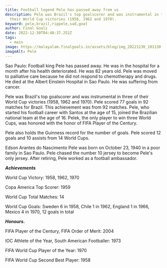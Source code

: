 ```yaml
---
title: Football legend Pele has passed away from us
description: Pele was Brazil's top goalscorer and was instrumental in three of
  their World Cup victories (1958, 1962 and 1970).
keyword: pele,brazil,rippele,sad,goat
author: Final Goals
date: 2022-12-30T04:48:37.252Z
tags:
  - main
image: https://malayalam.finalgoals.in/assets/blog/img_20221230_101130.jpg
imageAlt: Pelé
---
```

Sao Paulo: Football king Pele has passed away. He was in the hospital for a month after his health deteriorated. He was 82 years old. Pele was moved to palliative care because he did not respond to chemotherapy and drugs. He died at the Albert Einstein Hospital in Sao Paulo. He was suffering from cancer.

Pele was Brazil's top goalscorer and was instrumental in three of their World Cup victories (1958, 1962 and 1970). Pele scored 77 goals in 92 matches for Brazil. This achievement was from 92 matches.
Pele, who started his football career with Santos at the age of 15, joined the Brazilian national team at the age of 16. Pelek, the only player to win three World Cups, was honored with the honor of FIFA Player of the Century.

Pele also holds the Guinness record for the number of goals. Pele scored 12 goals and 10 assists from 14 World Cups.

Edson Arantes do Nascimento Pele was born on October 23, 1940 in a poor family in Sao Paulo. Pele chased the number 10 jersey to become Pele's only jersey. After retiring, Pele worked as a football ambassador.

***Achievements***

World Cup Victory: 1958, 1962, 1970

Copa America Top Scorer: 1959

World Cup Total Matches: 14

World Cup Goals: Sweden 6 in 1958, Chile 1 in 1962, England 1 in 1966, Mexico 4 in 1970, 12 goals in total

***Honours.***


FIFA Player of the Century, FIFA Order of Merit: 2004

IOC Athlete of the Year, South American Footballer: 1973

FIFA World Cup Player of the Year: 1970

FIFA World Cup Second Best Player: 1958